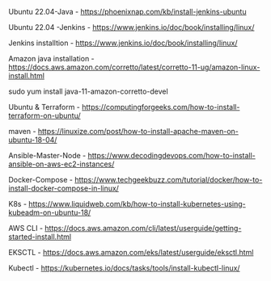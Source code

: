 Ubuntu 22.04-Java - https://phoenixnap.com/kb/install-jenkins-ubuntu

Ubuntu 22.04 -Jenkins - https://www.jenkins.io/doc/book/installing/linux/ 

Jenkins installtion - https://www.jenkins.io/doc/book/installing/linux/

Amazon java installation -https://docs.aws.amazon.com/corretto/latest/corretto-11-ug/amazon-linux-install.html

sudo yum install java-11-amazon-corretto-devel


Ubuntu & Terraform - https://computingforgeeks.com/how-to-install-terraform-on-ubuntu/


maven - https://linuxize.com/post/how-to-install-apache-maven-on-ubuntu-18-04/


Ansible-Master-Node - https://www.decodingdevops.com/how-to-install-ansible-on-aws-ec2-instances/

Docker-Compose - https://www.techgeekbuzz.com/tutorial/docker/how-to-install-docker-compose-in-linux/

K8s - https://www.liquidweb.com/kb/how-to-install-kubernetes-using-kubeadm-on-ubuntu-18/ 


AWS CLI - https://docs.aws.amazon.com/cli/latest/userguide/getting-started-install.html

EKSCTL - https://docs.aws.amazon.com/eks/latest/userguide/eksctl.html

Kubectl - https://kubernetes.io/docs/tasks/tools/install-kubectl-linux/
